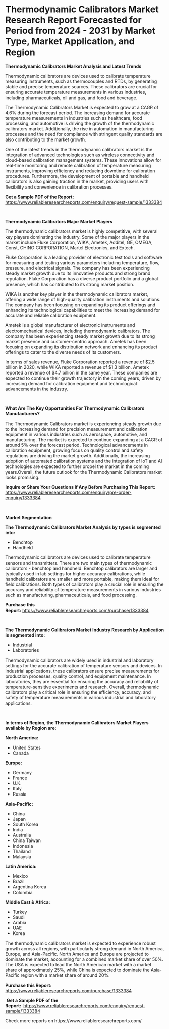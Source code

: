 <p><h1>Thermodynamic Calibrators Market Research Report Forecasted for Period from 2024 -  2031 by Market Type, Market Application, and Region</h1></p><p><strong>Thermodynamic Calibrators Market Analysis and Latest Trends</strong></p>
<p><p>Thermodynamic calibrators are devices used to calibrate temperature measuring instruments, such as thermocouples and RTDs, by generating stable and precise temperature sources. These calibrators are crucial for ensuring accurate temperature measurements in various industries, including pharmaceuticals, oil and gas, and food and beverage.</p><p>The Thermodynamic Calibrators Market is expected to grow at a CAGR of 4.6% during the forecast period. The increasing demand for accurate temperature measurements in industries such as healthcare, food processing, and automotive is driving the growth of the thermodynamic calibrators market. Additionally, the rise in automation in manufacturing processes and the need for compliance with stringent quality standards are also contributing to the market growth.</p><p>One of the latest trends in the thermodynamic calibrators market is the integration of advanced technologies such as wireless connectivity and cloud-based calibration management systems. These innovations allow for real-time monitoring and remote calibration of temperature measuring instruments, improving efficiency and reducing downtime for calibration procedures. Furthermore, the development of portable and handheld calibrators is also gaining traction in the market, providing users with flexibility and convenience in calibration processes.</p></p>
<p><strong>Get a Sample PDF of the Report:&nbsp;</strong> <a href="https://www.reliableresearchreports.com/enquiry/request-sample/1333384">https://www.reliableresearchreports.com/enquiry/request-sample/1333384</a></p>
<p>&nbsp;</p>
<p><strong>Thermodynamic Calibrators Major Market Players</strong></p>
<p><p>The thermodynamic calibrators market is highly competitive, with several key players dominating the industry. Some of the major players in the market include Fluke Corporation, WIKA, Ametek, Additel, GE, OMEGA, Const, CHINO CORPORATION, Martel Electronics, and Extech.</p><p>Fluke Corporation is a leading provider of electronic test tools and software for measuring and testing various parameters including temperature, flow, pressure, and electrical signals. The company has been experiencing steady market growth due to its innovative products and strong brand reputation. Fluke Corporation has a diverse product portfolio and a global presence, which has contributed to its strong market position.</p><p>WIKA is another key player in the thermodynamic calibrators market, offering a wide range of high-quality calibration instruments and solutions. The company has been focusing on expanding its product offerings and enhancing its technological capabilities to meet the increasing demand for accurate and reliable calibration equipment.</p><p>Ametek is a global manufacturer of electronic instruments and electromechanical devices, including thermodynamic calibrators. The company has been experiencing steady market growth due to its strong market presence and customer-centric approach. Ametek has been focusing on expanding its distribution network and enhancing its product offerings to cater to the diverse needs of its customers.</p><p>In terms of sales revenue, Fluke Corporation reported a revenue of $2.5 billion in 2020, while WIKA reported a revenue of $1.3 billion. Ametek reported a revenue of $4.7 billion in the same year. These companies are expected to continue their growth trajectory in the coming years, driven by increasing demand for calibration equipment and technological advancements in the industry.</p></p>
<p>&nbsp;</p>
<p><strong>What Are The Key Opportunities For Thermodynamic Calibrators Manufacturers?</strong></p>
<p><p>The Thermodynamic Calibrators market is experiencing steady growth due to the increasing demand for precision measurement and calibration equipment in various industries such as aerospace, automotive, and manufacturing. The market is expected to continue expanding at a CAGR of around 5% over the forecast period. Technological advancements in calibration equipment, growing focus on quality control and safety regulations are driving the market growth. Additionally, the increasing adoption of automated calibration systems and the integration of IoT and AI technologies are expected to further propel the market in the coming years.Overall, the future outlook for the Thermodynamic Calibrators market looks promising.</p></p>
<p><strong>Inquire or Share Your Questions If Any Before Purchasing This Report:</strong> <a href="https://www.reliableresearchreports.com/enquiry/pre-order-enquiry/1333384">https://www.reliableresearchreports.com/enquiry/pre-order-enquiry/1333384</a></p>
<p>&nbsp;</p>
<p><strong>Market Segmentation</strong></p>
<p><strong>The Thermodynamic Calibrators Market Analysis by types is segmented into:</strong></p>
<p><ul><li>Benchtop</li><li>Handheld</li></ul></p>
<p><p>Thermodynamic calibrators are devices used to calibrate temperature sensors and transmitters. There are two main types of thermodynamic calibrators - benchtop and handheld. Benchtop calibrators are larger and typically used in lab settings for higher accuracy calibrations, while handheld calibrators are smaller and more portable, making them ideal for field calibrations. Both types of calibrators play a crucial role in ensuring the accuracy and reliability of temperature measurements in various industries such as manufacturing, pharmaceuticals, and food processing.</p></p>
<p><strong>Purchase this Report:&nbsp;</strong><a href="https://www.reliableresearchreports.com/purchase/1333384">https://www.reliableresearchreports.com/purchase/1333384</a></p>
<p>&nbsp;</p>
<p><strong>The Thermodynamic Calibrators Market Industry Research by Application is segmented into:</strong></p>
<p><ul><li>Industrial</li><li>Laboratories</li></ul></p>
<p><p>Thermodynamic calibrators are widely used in industrial and laboratory settings for the accurate calibration of temperature sensors and devices. In industrial applications, these calibrators ensure precise measurements for production processes, quality control, and equipment maintenance. In laboratories, they are essential for ensuring the accuracy and reliability of temperature-sensitive experiments and research. Overall, thermodynamic calibrators play a critical role in ensuring the efficiency, accuracy, and safety of temperature measurements in various industrial and laboratory applications.</p></p>
<p>&nbsp;</p>
<p><strong>In terms of Region, the Thermodynamic Calibrators Market Players available by Region are:</strong></p>
<p>
    <p> <strong> North America: </strong>
        <ul>
            <li>United States</li>
            <li>Canada</li>
        </ul>
        </p> 
    <p> <strong> Europe: </strong>
        <ul>
            <li>Germany</li>
            <li>France</li>
            <li>U.K.</li>
            <li>Italy</li>
            <li>Russia</li>
        </ul>
        </p> 
    <p> <strong> Asia-Pacific: </strong>
        <ul>
            <li>China</li>
            <li>Japan</li>
            <li>South Korea</li>
            <li>India</li>
            <li>Australia</li>
            <li>China Taiwan</li>
            <li>Indonesia</li>
            <li>Thailand</li>
            <li>Malaysia</li>
        </ul>
        </p> 
    <p> <strong> Latin America: </strong>
        <ul>
            <li>Mexico</li>
            <li>Brazil</li>
            <li>Argentina Korea</li>
            <li>Colombia</li>
        </ul>
        </p> 
    <p> <strong> Middle East & Africa: </strong>
        <ul>
            <li>Turkey</li>
            <li>Saudi</li>
            <li>Arabia</li>
            <li>UAE</li>
            <li>Korea</li>
        </ul>
    </p>
    </p>
<p><p>The thermodynamic calibrators market is expected to experience robust growth across all regions, with particularly strong demand in North America, Europe, and Asia-Pacific. North America and Europe are projected to dominate the market, accounting for a combined market share of over 50%. The USA is expected to lead the North American market with a market share of approximately 25%, while China is expected to dominate the Asia-Pacific region with a market share of around 20%.</p></p>
<p><strong>Purchase this Report: </strong><a href="https://www.reliableresearchreports.com/purchase/1333384">https://www.reliableresearchreports.com/purchase/1333384</a></p>
<p>&nbsp;<strong>Get a Sample PDF of the Report:&nbsp;&nbsp;</strong><a href="https://www.reliableresearchreports.com/enquiry/request-sample/1333384">https://www.reliableresearchreports.com/enquiry/request-sample/1333384</a></p>
<p><strong></strong></p>
<p>Check more reports on https://www.reliableresearchreports.com/</p>
